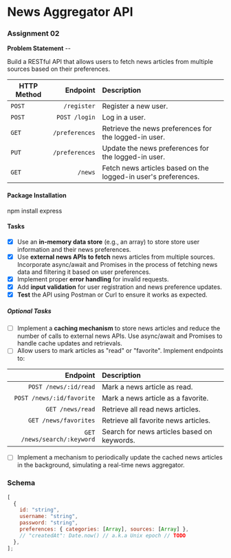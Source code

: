 # News Aggregator API

### Assignment 02

**Problem Statement** --

Build a RESTful API that allows users to fetch news articles from multiple sources based on their preferences.

| HTTP Method |           Endpoint | Description                                                    |
|-------------| -----------------: | :------------------------------------------------------------- |
|   `POST`    |   `/register`      | Register a new user.                                           |
|   `POST`    |     `POST /login`  | Log in a user.                                                 |
|   `GET`     | `/preferences`     | Retrieve the news preferences for the logged-in user.          |
|   `PUT`     | `/preferences`     | Update the news preferences for the logged-in user.            |
|   `GET`     |      `/news`       | Fetch news articles based on the logged-in user's preferences. |

#### Package Installation
npm install express

#### Tasks

- [x] Use an **in-memory data store** (e.g., an array) to store store user information and their news preferences.
- [x] Use **external news APIs to fetch** news articles from multiple sources. Incorporate async/await and Promises in the process of fetching news data and filtering it based on user preferences.
- [x] Implement proper **error handling** for invalid requests.
- [x] Add **input validation** for user registration and news preference updates.
- [x] **Test** the API using Postman or Curl to ensure it works as expected.

##### Optional Tasks

- [ ] Implement a **caching mechanism** to store news articles and reduce the number of calls to external news APIs. Use async/await and Promises to handle cache updates and retrievals.
- [ ] Allow users to mark articles as "read" or "favorite". Implement endpoints to:

|                    Endpoint | Description                                 |
| --------------------------: | :------------------------------------------ |
|       `POST /news/:id/read` | Mark a news article as read.                |
|   `POST /news/:id/favorite` | Mark a news article as a favorite.          |
|            `GET /news/read` | Retrieve all read news articles.            |
|       `GET /news/favorites` | Retrieve all favorite news articles.        |
| `GET /news/search/:keyword` | Search for news articles based on keywords. |

- [ ] Implement a mechanism to periodically update the cached news articles in the background, simulating a real-time news aggregator.

### Schema

```js
[
  {
    id: "string",
    username: "string",
    password: "string",
    preferences: { categories: [Array], sources: [Array] },
    // "createdAt": Date.now() // a.k.a Unix epoch // TODO
  },
];
```
